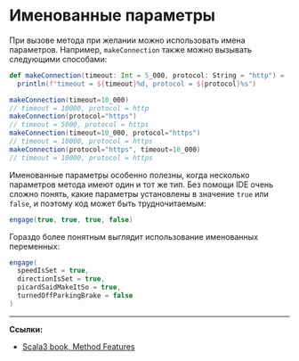 # Именованные параметры

При вызове метода при желании можно использовать имена параметров.
Например, `makeConnection` также можно вызывать следующими способами:

```scala
def makeConnection(timeout: Int = 5_000, protocol: String = "http") =
  println(f"timeout = ${timeout}%d, protocol = ${protocol}%s")
```

```scala
makeConnection(timeout=10_000)
// timeout = 10000, protocol = http
makeConnection(protocol="https")
// timeout = 5000, protocol = https
makeConnection(timeout=10_000, protocol="https")
// timeout = 10000, protocol = https
makeConnection(protocol="https", timeout=10_000)
// timeout = 10000, protocol = https
```

Именованные параметры особенно полезны, когда несколько параметров метода имеют один и тот же тип.
Без помощи IDE очень сложно понять, какие параметры установлены в значение `true` или `false`,
и поэтому код может быть трудночитаемым:

```scala
engage(true, true, true, false)
```

Гораздо более понятным выглядит использование именованных переменных:

```scala
engage(
  speedIsSet = true,
  directionIsSet = true,
  picardSaidMakeItSo = true,
  turnedOffParkingBrake = false
)
```


---

**Ссылки:**

- [Scala3 book, Method Features](https://docs.scala-lang.org/scala3/book/methods-most.html)
